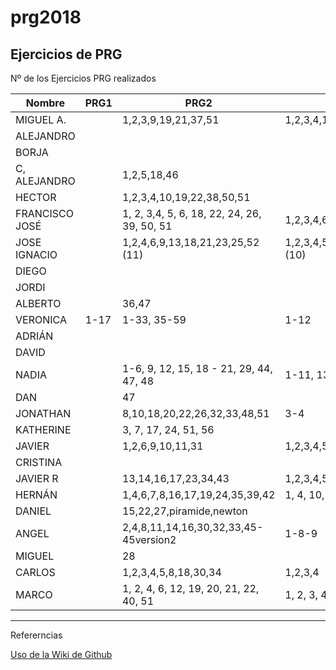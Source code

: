 # prg2018
## Ejercicios de PRG

Nº de los Ejercicios PRG realizados

| Nombre | PRG1 | PRG2 | PRG3 | PRG4 | PRG5 |
| ------ | ---- | ---- | ---- | ---- | ---- |
| MIGUEL A. |   |   1,2,3,9,19,21,37,51 |   1,2,3,4,11|   11   |      |
| ALEJANDRO |  |  |  |  |  |
| BORJA |  |  |  |  |  |
| C, ALEJANDRO | |1,2,5,18,46  |  |  |  |
| HECTOR | |1,2,3,4,10,19,22,38,50,51  |  |  |  |
| FRANCISCO JOSÉ |  | 1, 2, 3,4, 5, 6, 18, 22, 24, 26, 39, 50, 51 |1,2,3,4,6,7,8,9,10,13  |  |  |
| JOSE IGNACIO | |1,2,4,6,9,13,18,21,23,25,52 (11)  | 1,2,3,4,5,7,8, 9, 10, 13 (10) |1, 2, 3, 4, 5 (5)  |  |
| DIEGO |  |  |  |  |  |
| JORDI| |  |  |  |  |
| ALBERTO |  | 36,47 |  |  ||
| VERONICA |1-17 |1-33, 35-59  |1-12  |1-5,7  |  |
| ADRIÁN | | | |  |  |
| DAVID | |  |  |  |  |
| NADIA | | 1-6, 9, 12, 15, 18 - 21, 29, 44, 47, 48 | 1-11, 13 (12) | 1 - 5, 7, 9 |  |
| DAN |  | 47 |  |  |  |
| JONATHAN |  |8,10,18,20,22,26,32,33,48,51  | 3-4 |  |  |
| KATHERINE | | 3, 7, 17, 24, 51, 56  |  |  |  |
| JAVIER | | 1,2,6,9,10,11,31|1,2,3,4,5 | 5,6,7 |  |
| CRISTINA |  |    |  |  |  |
| JAVIER R| | 13,14,16,17,23,34,43 |1,2,3,4,5,6,7,9,10,11,12  |8  |  |
| HERNÁN | | 1,4,6,7,8,16,17,19,24,35,39,42 |1, 4, 10, 11  | 1,2,3,4,5,7,12 |  |
| DANIEL | | 15,22,27,piramide,newton |  |   | |
| ANGEL |  | 2,4,8,11,14,16,30,32,33,45-45version2 | 1-8-9 |  |  |
| MIGUEL |  | 28 |  |  |  |
| CARLOS |  |1,2,3,4,5,8,18,30,34 |1,2,3,4  |  |  |
| MARCO |  |1, 2, 4, 6, 12, 19, 20, 21, 22, 40, 51  | 1, 2, 3, 4 |11 |

***
Refererncias

[Uso de la Wiki de Github](https://www.adictosaltrabajo.com/tutoriales/github-wiki/)
